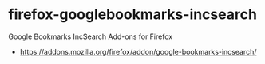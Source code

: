 firefox-googlebookmarks-incsearch
=================================

Google Bookmarks IncSearch Add-ons for Firefox

* https://addons.mozilla.org/firefox/addon/google-bookmarks-incsearch/
